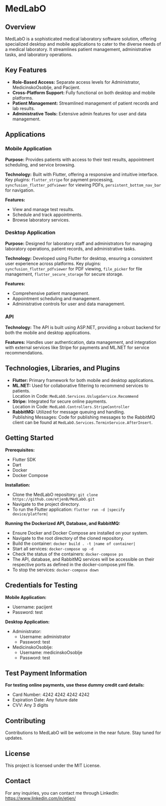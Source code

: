 # MedLabO

## Overview
MedLabO is a sophisticated medical laboratory software solution, offering specialized desktop and mobile applications to cater to the diverse needs of a medical laboratory. It streamlines patient management, administrative tasks, and laboratory operations.

## Key Features
- **Role-Based Access:** Separate access levels for Administrator, MedicinskoOsoblje, and Pacijent.
- **Cross-Platform Support:** Fully functional on both desktop and mobile platforms.
- **Patient Management:** Streamlined management of patient records and lab results.
- **Administrative Tools:** Extensive admin features for user and data management.

## Applications

### Mobile Application
**Purpose:** Provides patients with access to their test results, appointment scheduling, and service browsing.

**Technology:** Built with Flutter, offering a responsive and intuitive interface. Key plugins: `flutter_stripe` for payment processing, `syncfusion_flutter_pdfviewer` for viewing PDFs, `persistent_bottom_nav_bar` for navigation.

**Features:**
- View and manage test results.
- Schedule and track appointments.
- Browse laboratory services.

### Desktop Application
**Purpose:** Designed for laboratory staff and administrators for managing laboratory operations, patient records, and administrative tasks.

**Technology:** Developed using Flutter for desktop, ensuring a consistent user experience across platforms. Key plugins: `syncfusion_flutter_pdfviewer` for PDF viewing, `file_picker` for file management, `flutter_secure_storage` for secure storage.

**Features:**
- Comprehensive patient management.
- Appointment scheduling and management.
- Administrative controls for user and data management.

### API
**Technology:** The API is built using ASP.NET, providing a robust backend for both the mobile and desktop applications.

**Features:** Handles user authentication, data management, and integration with external services like Stripe for payments and ML.NET for service recommendations.

## Technologies, Libraries, and Plugins
- **Flutter:** Primary framework for both mobile and desktop applications.
- **ML.NET:** Used for collaborative filtering to recommend services to patients.  
  Location in Code: `MedLabO.Services.UslugaService.Recommend`
- **Stripe:** Integrated for secure online payments.  
  Location in Code: `MedLabO.Controllers.StripeController`
- **RabbitMQ:** Utilized for message queuing and handling.  
  Publishing Messages: Code for publishing messages to the RabbitMQ client can be found at `MedLabO.Services.TerminService.AfterInsert`.

## Getting Started
**Prerequisites:**
- Flutter SDK
- Dart
- Docker
- Docker Compose

**Installation:**
- Clone the MedLabO repository: `git clone https://github.com/etjenB/MedLabO.git`
- Navigate to the project directory.
- To run the Flutter application: `flutter run -d |specify device/platform|`

**Running the Dockerized API, Database, and RabbitMQ:**
- Ensure Docker and Docker Compose are installed on your system.
- Navigate to the root directory of the cloned repository.
- Build the container: `docker build . -t |name of container|`
- Start all services: `docker-compose up -d`
- Check the status of the containers: `docker-compose ps`
- The API, database, and RabbitMQ services will be accessible on their respective ports as defined in the docker-compose.yml file.
- To stop the services: `docker-compose down`

## Credentials for Testing
**Mobile Application:**
- Username: pacijent
- Password: test

**Desktop Application:**
- Administrator:
  - Username: administrator
  - Password: test
- MedicinskoOsoblje:
  - Username: medicinskoOsoblje
  - Password: test
  
## Test Payment Information
**For testing online payments, use these dummy credit card details:**
- Card Number: 4242 4242 4242 4242
- Expiration Date: Any future date
- CVV: Any 3 digits

## Contributing
Contributions to MedLabO will be welcome in the near future. Stay tuned for updates.

## License
This project is licensed under the MIT License.

## Contact
For any inquiries, you can contact me through LinkedIn: https://www.linkedin.com/in/etjen/
